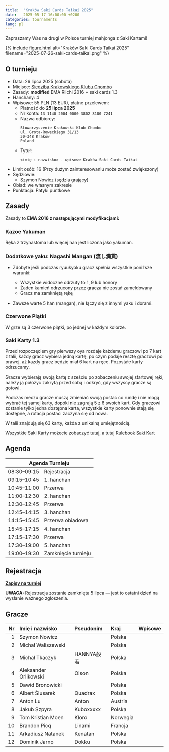 ```yaml
---
title:  "Kraków Saki Cards Taikai 2025"
date:   2025-05-17 16:00:00 +0200
categories: tournaments
lang: pl
---
```


Zapraszamy Was na drugi w Polsce turniej mahjonga z Saki Kartami!

{% include figure.html alt="Kraków Saki Cards Taikai 2025" filename="2025-07-26-saki-cards-taikai.png" %}

## O turnieju

* Data: 26 lipca 2025 (sobota)
* Miejsce: [Siedziba Krakowskiego Klubu Chombo](https://maps.app.goo.gl/g6bFtG5Zi9b4SSH37)
* Zasady: **modified** EMA Riichi 2016 + saki cards 1.3
* Hanchany: 4
* Wpisowe: 55 PLN (13 EUR), płatne przelewem:
    - Płatność do **25 lipca 2025**
    - Nr konta: `13 1140 2004 0000 3802 8180 7241`
    - Nazwa odbiorcy:
      ```
      Stowarzyszenie Krakowski Klub Chombo
      ul. Grota-Roweckiego 31/13
      30-348 Kraków
      Poland
      ```
    - Tytuł:
      ```
      <imię i nazwisko> - wpisowe Kraków Saki Cards Taikai
      ```
* Limit osób: 16 (Przy dużym zainteresowaniu może zostać zwiększony)
* Sędziowie:
  - Szymon Nowicz (sędzia grający)
* Obiad: we własnym zakresie
* Punktacja: Patyki puntkowe

## Zasady

Zasady to **EMA 2016 z następującymi modyfikacjami:**

### Kazoe Yakuman

Ręka z trzynastoma lub więcej han jest liczona jako yakuman.

### Dodatkowe yaku: Nagashi Mangan (流し満貫)

* Zdobyte jeśli podczas ryuukyoku gracz spełnia wszystkie poniższe warunki:
  * Wszystkie widoczne odrzuty to 1, 9 lub honory
  * Żaden kamień odrzucony przez gracza nie został zameldowany
  * Gracz ma zamkniętą rękę

* Zawsze warte 5 han (mangan), nie łączy się z innymi yaku i dorami.

### Czerwone Piątki
W grze są 3 czerwone piątki, po jednej w każdym kolorze.

### Saki Karty 1.3

Przed rozpoczęciem gry pierwszy oya rozdaje każdemu graczowi po 7 kart z talii,
każdy gracz wybiera jedną kartę, po czym podaje resztę graczowi po prawej, aż każdy gracz będzie miał 6 kart na ręce. Pozostałe karty odrzucamy.

Gracze wybierają swoją kartę z sześciu po zobaczeniu swojej startowej ręki,
należy ją położyć zakrytą przed sobą i odkryć, gdy wszyscy gracze są gotowi.

Podczas meczu gracze muszą zmieniać swoją postać co rundę i nie mogą wybrać tej samej karty, dopóki nie zagrają 5 z 6 swoich kart. Gdy graczowi zostanie tylko jedna dostępna karta, wszystkie karty ponownie stają się dostępne, a rotacja postaci zaczyna się od nowa.

W talii znajdują się 63 karty, każda z unikalną umiejętnością.

Wszystkie Saki Karty możecie zobaczyć [tutaj](https://t.co/cV5TU1qJVW), a tutaj [Rulebook Saki Kart](https://docs.google.com/document/d/1y4Os-PJJQ5vMuc9hFbck_IcXItHmCHTjMlRNbHJu0gw/edit?usp=sharing)

## Agenda

<table class="tournament-agenda">
  <thead>
    <tr><th colspan="2">Agenda Turnieju</th></tr>
  </thead>
  <tbody>
    <tr>
      <td>08:30–09:15</td>
      <td>Rejestracja</td>
    </tr>
    <tr>
      <td>09:15–10:45</td>
      <td>1. hanchan</td>
    </tr>
    <tr>
      <td>10:45–11:00</td>
      <td>Przerwa</td>
    </tr>
    <tr>
      <td>11:00–12:30</td>
      <td>2. hanchan</td>
    </tr>
    <tr>
      <td>12:30–12:45</td>
      <td>Przerwa</td>
    </tr>
    <tr>
      <td>12:45–14:15</td>
      <td>3. hanchan</td>
    </tr>
    <tr>
      <td>14:15–15:45</td>
      <td>Przerwa obiadowa</td>
    </tr>
    <tr>
      <td>15:45–17:15</td>
      <td>4. hanchan</td>
    </tr>
    <tr>
      <td>17:15–17:30</td>
      <td>Przerwa</td>
    </tr>
    <tr>
      <td>17:30–19:00</td>
      <td>5. hanchan</td>
    </tr>
    <tr>
      <td>19:00–19:30</td>
      <td>Zamknięcie turnieju</td>
    </tr>
  </tbody>
</table>


## Rejestracja


**[Zapisy na turniej](https://forms.gle/iW9FoEAnQ1fFFN5WA)**

**UWAGA:** Rejestracja zostanie zamknięta 5 lipca &mdash; jest to ostatni dzień na wysłanie ważnego zgłoszenia.

## Gracze


<div class="biggus-tablus" markdown="block">

|   Nr | Imię i nazwisko | Pseudonim | Kraj | Wpisowe |
| ---: | :-------------- | :-------- | :--- | :-----: |
| 1   | Szymon Nowicz           |             | Polska  | <i aria-hidden="true" class="fa fa-fw fa-check"></i> |
| 2   | Michał Waliszewski      |             | Polska  |         |
| 3   | Michał Tkaczyk          | HANNYA般若   | Polska  | <i aria-hidden="true" class="fa fa-fw fa-check"></i> |
| 4   | Aleksander Orlikowski   | Olson       | Polska  |         |
| 5   | Dawid Bronowicki        |             | Polska  |         |
| 6   | Albert Ślusarek |Quadrax| Polska  |         |
| 7   | Anton Lu|Anton| Austria  |         |
| 8   | Jakub Szpyra|Kuboxxxxx| Polska  |         |
| 9   | Tom Kristian Moen|Kloro| Norwegia  |         |
| 10  | Brandon Picq|Linami|Francja|         |
| 11  | Arkadiusz Natanek|Kenatan|Polska|         |
| 12  | Dominik Jarno |Dokku|Polska| <i aria-hidden="true" class="fa fa-fw fa-check"></i> |


</div>